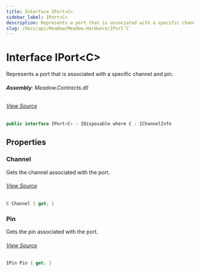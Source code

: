 ```yaml
---
title: Interface IPort<C>
sidebar_label: IPort<C>
description: Represents a port that is associated with a specific channel and pin.
slug: /docs/api/Meadow/Meadow.Hardware/IPort`C`
---
```

# Interface IPort&lt;C&gt;
Represents a port that is associated with a specific channel and pin.

###### **Assembly**: Meadow.Contracts.dll
###### [View Source](https://github.com/WildernessLabs/Meadow.Contracts.git/blob/develop/Source/Meadow.Contracts/Hardware/Contracts/PortsAndBuses/IPort.cs#L9)
```csharp title="Declaration"
public interface IPort<C> : IDisposable where C : IChannelInfo
```
## Properties
### Channel
Gets the channel associated with the port.
###### [View Source](https://github.com/WildernessLabs/Meadow.Contracts.git/blob/develop/Source/Meadow.Contracts/Hardware/Contracts/PortsAndBuses/IPort.cs#L14)
```csharp title="Declaration"
C Channel { get; }
```
### Pin
Gets the pin associated with the port.
###### [View Source](https://github.com/WildernessLabs/Meadow.Contracts.git/blob/develop/Source/Meadow.Contracts/Hardware/Contracts/PortsAndBuses/IPort.cs#L19)
```csharp title="Declaration"
IPin Pin { get; }
```
